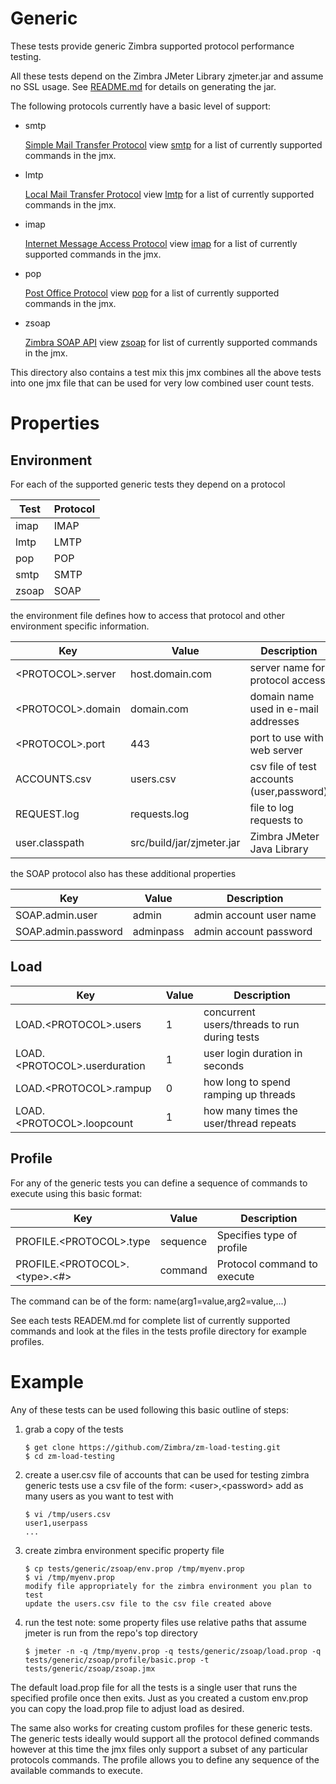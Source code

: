 # Generic

These tests provide generic Zimbra supported protocol performance testing.

All these tests depend on the Zimbra JMeter Library zjmeter.jar and assume no SSL usage. See [README.md](../../src/README.md) for details on generating the jar.

The following protocols currently have a basic level of support:

* smtp
  
  [Simple Mail Transfer Protocol](https://tools.ietf.org/html/rfc5321) view [smtp](smtp/smtp.md) for a list of currently supported commands in the jmx.
  
* lmtp
  
  [Local Mail Transfer Protocol](https://tools.ietf.org/html/rfc2033) view [lmtp](lmtp/lmtp.md) for a list of currently supported commands in the jmx.
  
* imap
  
  [Internet Message Access Protocol](https://tools.ietf.org/html/rfc3501) view [imap](imap/imap.md) for a list of currently supported commands in the jmx.
  
* pop
  
  [Post Office Protocol](https://tools.ietf.org/html/rfc5321) view [pop](pop/pop.md) for a list of currently supported commands in the jmx.
  
* zsoap
  
  [Zimbra SOAP API](https://wiki.zimbra.com/wiki/SOAP_API_Reference_Material_Beginning_with_ZCS_8) view [zsoap](zsoap/zsoap.md) for list of currently supported commands in the jmx.

This directory also contains a test mix this jmx combines all the above tests into one jmx file that can be used for very low combined user count tests.

# Properties

## Environment

For each of the supported generic tests they depend on a protocol

|Test |Protocol|
|-----|--------|
|imap |IMAP    |
|lmtp |LMTP    |
|pop  |POP     |
|smtp |SMTP    |
|zsoap|SOAP    |

the environment file defines how to access that protocol and other environment specific information.

|Key                    |Value          |Description                         |
|-----------------------|---------------|------------------------------------|
|&lt;PROTOCOL&gt;.server|host.domain.com|server name for protocol access     |
|&lt;PROTOCOL&gt;.domain|domain.com     |domain name used in e-mail addresses|
|&lt;PROTOCOL&gt;.port  |443            |port to use with web server         |
|ACCOUNTS.csv           |users.csv      |csv file of test accounts (user,password)|
|REQUEST.log            |requests.log             |file to log requests to   |
|user.classpath         |src/build/jar/zjmeter.jar|Zimbra JMeter Java Library|

the SOAP protocol also has these additional properties

|Key                |Value    |Description            |
|-------------------|---------|-----------------------|
|SOAP.admin.user    |admin    |admin account user name|
|SOAP.admin.password|adminpass|admin account password |


## Load

|Key                               |Value|Description                                 |
|----------------------------------|-----|--------------------------------------------|
|LOAD.&lt;PROTOCOL&gt;.users       |1    |concurrent users/threads to run during tests|
|LOAD.&lt;PROTOCOL&gt;.userduration|1    |user login duration in seconds              |
|LOAD.&lt;PROTOCOL&gt;.rampup      |0    |how long to spend ramping up threads        |
|LOAD.&lt;PROTOCOL&gt;.loopcount   |1    |how many times the user/thread repeats      |

## Profile

For any of the generic tests you can define a sequence of commands to execute using this basic format:


|Key                                  |Value|Description                             |
|-------------------------------------|-----|----------------------------------------|
|PROFILE.&lt;PROTOCOL&gt;.type                  |sequence|Specifies type of profile  |
|PROFILE.&lt;PROTOCOL&gt;.&lt;type&gt;.&lt;#&gt;|command |Protocol command to execute|

The command can be of the form: name(arg1=value,arg2=value,...)

See each tests READEM.md for complete list of currently supported commands and look at the files in the tests profile directory for example profiles.

# Example

Any of these tests can be used following this basic outline of steps:

1. grab a copy of the tests

   ```
   $ get clone https://github.com/Zimbra/zm-load-testing.git 
   $ cd zm-load-testing
   ```

2. create a user.csv file of accounts that can be used for testing zimbra
   generic tests use a csv file of the form: &lt;user&gt;,&lt;password&gt;
   add as many users as you want to test with

   ``` 
   $ vi /tmp/users.csv
   user1,userpass
   ...
   ```

3. create zimbra environment specific property file

   ```
   $ cp tests/generic/zsoap/env.prop /tmp/myenv.prop
   $ vi /tmp/myenv.prop
   modify file appropriately for the zimbra environment you plan to test
   update the users.csv file to the csv file created above
   ```

4. run the test
   note: some property files use relative paths that assume jmeter is run from the repo's top directory

   ```
   $ jmeter -n -q /tmp/myenv.prop -q tests/generic/zsoap/load.prop -q tests/generic/zsoap/profile/basic.prop -t tests/generic/zsoap/zsoap.jmx
   ```

The default load.prop file for all the tests is a single user that runs the specified profile once then exits. Just as you created a custom env.prop you can copy the load.prop file to adjust load as desired.

The same also works for creating custom profiles for these generic tests. The generic tests ideally would support all the protocol defined commands however at this time the jmx files only support a subset of any particular protocols commands. The profile allows you to define any sequence of the available commands to execute.
